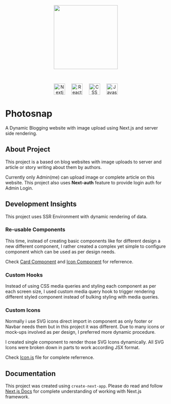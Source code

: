 <p align="center">
  <img src="https://img.shields.io/github/deployments/sushantgwr87/PhotoSnap/production?&labelColor=000000&label=Vercel&logo=Vercel&style=for-the-badge" width="200" />
</p>
&nbsp; 

<p align="center">
  <img src="https://img.shields.io/badge/-Nextjs-black?style=for-the-badge&logo=nextdotjs" alt="Nextjs" height="35">
  &nbsp; &nbsp; 
  <img src="https://img.shields.io/badge/-Reactjs-fafafa?style=for-the-badge&logo=react&logoColor=blue" alt="Reactjs" height="35">
  &nbsp; &nbsp; 
  <img src="https://img.shields.io/badge/-CSS3-1572B6?style=for-the-badge&logo=css3" alt="CSS" height="35">
  &nbsp; &nbsp; 
  <img src="https://img.shields.io/badge/-JavaScript-black?style=for-the-badge&logo=javascript" alt="Javascript" height="35">
</p>

# Photosnap

A Dynamic Blogging website with image upload using Next.js and server side rendering.

## About Project
This project is a based on blog websites with image uploads to server and article or story writing about them by authors.

Currently only Admin(me) can upload image or complete article on this website. This project also uses **Next-auth** feature to provide login auth for Admin Login.

## Development Insights
This project uses SSR Environment with dynamic rendering of data.

### Re-usable Components
This time, instead of creating basic components like for different design a new different component, I rather created a complex yet simple to configure component which can be used as per design needs.

Check [Card Component](https://github.com/sushantgwr87/PhotoSnap/blob/main/src/components/Card.js) and [Icon Component](https://github.com/sushantgwr87/PhotoSnap/blob/main/src/components/Icon.js) for referrence.

### Custom Hooks

Instead of using CSS media queries and styling each component as per each screen size, I used custom media query hook to trigger rendering different styled component instead of bulking styling with media queries.

### Custom Icons

Normally i use SVG icons direct import in component as only footer or Navbar needs them but in this project it was different. Due to many icons or mock-ups involved as per design, I preferred more dynamic procedure.

I created single component to render those SVG Icons dynamically. All SVG Icons were broken down in parts to work according JSX format.

Check [Icon.js](https://github.com/sushantgwr87/PhotoSnap/blob/main/src/components/Icon.js) file for complete referrence.

## Documentation

This project was created using `create-next-app`. Please do read and follow [Next.js Docs](https://nextjs.org/docs) for complete understanding of working with Next.js framework.
